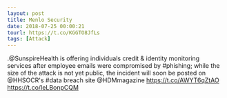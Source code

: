 ```yaml
---
layout: post
title: Menlo Security
date: 2018-07-25 00:00:21
tourl: https://t.co/KGGTO8JfLs
tags: [Attack]
---
```

.@SunspireHealth is offering individuals credit &amp; identity monitoring services after employee emails were compromised by #phishing; while the size of the attack is not yet public, the incident will soon be posted on @HHSOCR's #data breach site @HDMmagazine https://t.co/AWYT6qZtAO https://t.co/IeLBonpCQM